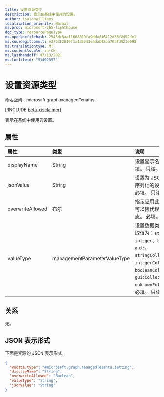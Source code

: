 ```yaml
---
title: 设置资源类型
description: 表示在基线中使用的设置。
author: isaiahwilliams
localization_priority: Normal
ms.prod: microsoft-365-lighthouse
doc_type: resourcePageType
ms.openlocfilehash: 2545dc6aa11668359fa9dda636412d36f8d92de1
ms.sourcegitcommit: e372382019f1a136543eadab02ba70af3921e098
ms.translationtype: MT
ms.contentlocale: zh-CN
ms.lasthandoff: 07/13/2021
ms.locfileid: "53402397"
---
```

# <a name="setting-resource-type"></a>设置资源类型

命名空间：microsoft.graph.managedTenants

[!INCLUDE [beta-disclaimer](../../includes/beta-disclaimer.md)]

表示在基线中使用的设置。

## <a name="properties"></a>属性
|属性|类型|说明|
|:---|:---|:---|
|displayName|String|设置显示名称值。 必填。 只读。|
|jsonValue|String|设置为 JSON 字符串序列化的设置的值。 必填。 只读。|
|overwriteAllowed|布尔|指示应用此设置时是否可以替代现有配置的标志。 必填。 只读。|
|valueType|managementParameterValueType|设置数据类型值。 可取值为：`string`、`integer`、`boolean`、`guid`、`stringCollection`、`integerCollection`、`booleanCollection`、`guidCollection`、`unknownFutureValue`。 必填。 只读。|

## <a name="relationships"></a>关系
无。

## <a name="json-representation"></a>JSON 表示形式
下面是资源的 JSON 表示形式。
<!-- {
  "blockType": "resource",
  "@odata.type": "microsoft.graph.managedTenants.setting"
}
-->
``` json
{
  "@odata.type": "#microsoft.graph.managedTenants.setting",
  "displayName": "String",
  "overwriteAllowed": "Boolean",
  "valueType": "String",
  "jsonValue": "String"
}
```
